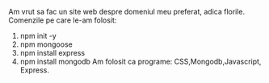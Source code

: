 Am vrut sa fac un site web despre domeniul meu preferat, adica florile.
Comenzile pe care le-am folosit:
1) npm init -y
2) npm mongoose
3) npm install express
4) npm install mongodb
Am folosit ca programe: CSS,Mongodb,Javascript, Express.